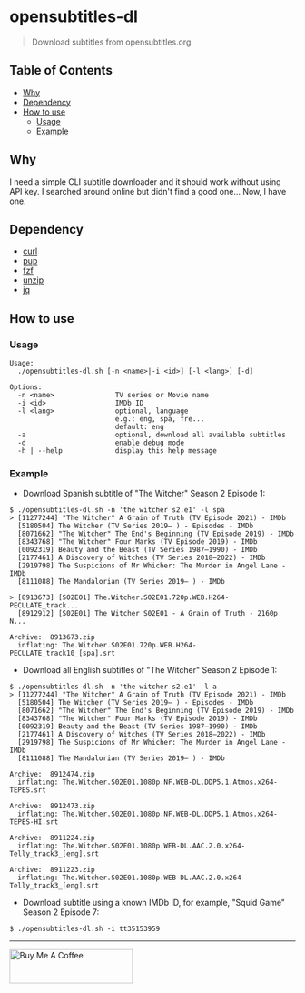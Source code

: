 # opensubtitles-dl

> Download subtitles from opensubtitles.org

## Table of Contents

- [Why](#why)
- [Dependency](#dependency)
- [How to use](#how-to-use)
  - [Usage](#usage)
  - [Example](#example)

## Why

I need a simple CLI subtitle downloader and it should work without using API key. I searched around online but didn't find a good one... Now, I have one.

## Dependency

- [curl](https://curl.haxx.se/download.html)
- [pup](https://github.com/EricChiang/pup)
- [fzf](https://github.com/junegunn/fzf)
- [unzip](http://infozip.sourceforge.net/UnZip.html#Downloads)
- [jq](https://jqlang.org/download/)

## How to use

### Usage

```
Usage:
  ./opensubtitles-dl.sh [-n <name>|-i <id>] [-l <lang>] [-d]

Options:
  -n <name>               TV series or Movie name
  -i <id>                 IMDb ID
  -l <lang>               optional, language
                          e.g.: eng, spa, fre...
                          default: eng
  -a                      optional, download all available subtitles
  -d                      enable debug mode
  -h | --help             display this help message
```

### Example

- Download Spanish subtitle of "The Witcher" Season 2 Episode 1:

```
$ ./opensubtitles-dl.sh -n 'the witcher s2.e1' -l spa
> [11277244] "The Witcher" A Grain of Truth (TV Episode 2021) - IMDb
  [5180504] The Witcher (TV Series 2019– ) - Episodes - IMDb
  [8071662] "The Witcher" The End's Beginning (TV Episode 2019) - IMDb
  [8343768] "The Witcher" Four Marks (TV Episode 2019) - IMDb
  [0092319] Beauty and the Beast (TV Series 1987–1990) - IMDb
  [2177461] A Discovery of Witches (TV Series 2018–2022) - IMDb
  [2919798] The Suspicions of Mr Whicher: The Murder in Angel Lane - IMDb
  [8111088] The Mandalorian (TV Series 2019– ) - IMDb

> [8913673] [S02E01] The.Witcher.S02E01.720p.WEB.H264-PECULATE_track...
  [8912912] [S02E01] The Witcher S02E01 - A Grain of Truth - 2160p N...

Archive:  8913673.zip
  inflating: The.Witcher.S02E01.720p.WEB.H264-PECULATE_track10_[spa].srt
```

- Download all English subtitles of "The Witcher" Season 2 Episode 1:

```
$ ./opensubtitles-dl.sh -n 'the witcher s2.e1' -l a
> [11277244] "The Witcher" A Grain of Truth (TV Episode 2021) - IMDb
  [5180504] The Witcher (TV Series 2019– ) - Episodes - IMDb
  [8071662] "The Witcher" The End's Beginning (TV Episode 2019) - IMDb
  [8343768] "The Witcher" Four Marks (TV Episode 2019) - IMDb
  [0092319] Beauty and the Beast (TV Series 1987–1990) - IMDb
  [2177461] A Discovery of Witches (TV Series 2018–2022) - IMDb
  [2919798] The Suspicions of Mr Whicher: The Murder in Angel Lane - IMDb
  [8111088] The Mandalorian (TV Series 2019– ) - IMDb

Archive:  8912474.zip
  inflating: The.Witcher.S02E01.1080p.NF.WEB-DL.DDP5.1.Atmos.x264-TEPES.srt

Archive:  8912473.zip
  inflating: The.Witcher.S02E01.1080p.NF.WEB-DL.DDP5.1.Atmos.x264-TEPES-HI.srt

Archive:  8911224.zip
  inflating: The.Witcher.S02E01.1080p.WEB-DL.AAC.2.0.x264-Telly_track3_[eng].srt

Archive:  8911223.zip
  inflating: The.Witcher.S02E01.1080p.WEB-DL.AAC.2.0.x264-Telly_track3_[eng].srt
```

- Download subtitle using a known IMDb ID, for example, "Squid Game" Season 2 Episode 7:

```
$ ./opensubtitles-dl.sh -i tt35153959
```

---

<a href="https://www.buymeacoffee.com/kevcui" target="_blank"><img src="https://cdn.buymeacoffee.com/buttons/v2/default-orange.png" alt="Buy Me A Coffee" height="60px" width="217px"></a>